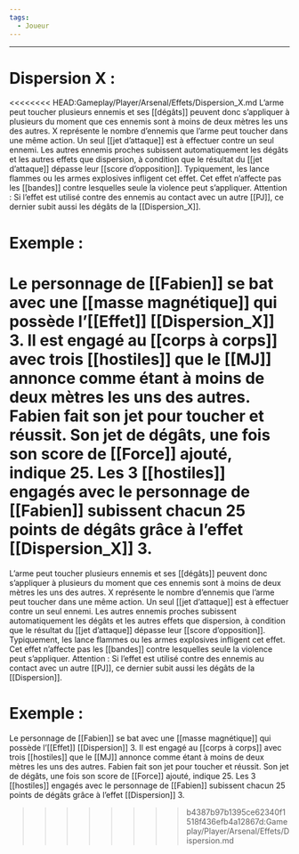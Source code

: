 ```yaml
---
tags:
  - Joueur
---
```

___
# Dispersion X : 

<<<<<<<< HEAD:Gameplay/Player/Arsenal/Effets/Dispersion_X.md
L’arme peut toucher plusieurs ennemis et ses [[dégâts]] peuvent donc s’appliquer à plusieurs du moment que ces ennemis sont à moins de deux mètres les uns des autres. X représente le nombre d’ennemis que l’arme peut toucher dans une même action. Un seul [[jet d’attaque]] est à effectuer contre un seul ennemi. Les autres ennemis proches subissent automatiquement les dégâts et les autres effets que dispersion, à condition que le résultat du [[jet d’attaque]] dépasse leur [[score d’opposition]]. Typiquement, les lance flammes ou les armes explosives infligent cet effet. Cet effet n’affecte pas les [[bandes]] contre lesquelles seule la violence peut s’appliquer. Attention : Si l’effet est utilisé contre des ennemis au contact avec un autre [[PJ]], ce dernier subit aussi les dégâts de la [[Dispersion_X]].

# Exemple : 

Le personnage de [[Fabien]] se bat avec une [[masse magnétique]] qui possède l’[[Effet]] [[Dispersion_X]] 3. Il est engagé au [[corps à corps]] avec trois [[hostiles]] que le [[MJ]] annonce comme étant à moins de deux mètres les uns des autres. Fabien fait son jet pour toucher et réussit. Son jet de dégâts, une fois son score de [[Force]] ajouté, indique 25. Les 3 [[hostiles]] engagés avec le personnage de [[Fabien]] subissent chacun 25 points de dégâts grâce à l’effet [[Dispersion_X]] 3.
========
L’arme peut toucher plusieurs ennemis et ses [[dégâts]] peuvent donc s’appliquer à plusieurs du moment que ces ennemis sont à moins de deux mètres les uns des autres. X représente le nombre d’ennemis que l’arme peut toucher dans une même action. Un seul [[jet d’attaque]] est à effectuer contre un seul ennemi. Les autres ennemis proches subissent automatiquement les dégâts et les autres effets que dispersion, à condition que le résultat du [[jet d’attaque]] dépasse leur [[score d’opposition]]. Typiquement, les lance flammes ou les armes explosives infligent cet effet. Cet effet n’affecte pas les [[bandes]] contre lesquelles seule la violence peut s’appliquer. Attention : Si l’effet est utilisé contre des ennemis au contact avec un autre [[PJ]], ce dernier subit aussi les dégâts de la [[Dispersion]].

# Exemple : 

Le personnage de [[Fabien]] se bat avec une [[masse magnétique]] qui possède l’[[Effet]] [[Dispersion]] 3. Il est engagé au [[corps à corps]] avec trois [[hostiles]] que le [[MJ]] annonce comme étant à moins de deux mètres les uns des autres. Fabien fait son jet pour toucher et réussit. Son jet de dégâts, une fois son score de [[Force]] ajouté, indique 25. Les 3 [[hostiles]] engagés avec le personnage de [[Fabien]] subissent chacun 25 points de dégâts grâce à l’effet [[Dispersion]] 3.
>>>>>>>> b4387b97b1395ce62340f1518f436efb4a12867d:Gameplay/Player/Arsenal/Effets/Dispersion.md
